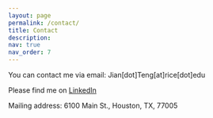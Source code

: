 ```yaml
---
layout: page
permalink: /contact/
title: Contact
description: 
nav: true
nav_order: 7
---
```


You can contact me via email: Jian[dot]Teng[at]rice[dot]edu

Please find me on [LinkedIn](https://www.linkedin.com/in/jianteng/)

Mailing address: 6100 Main St., Houston, TX, 77005
